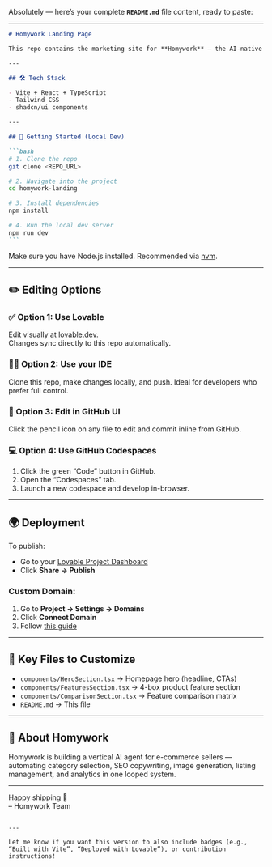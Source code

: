 Absolutely — here’s your complete **`README.md`** file content, ready to paste:

---

````md
# Homywork Landing Page

This repo contains the marketing site for **Homywork** — the AI-native co-operator for e-commerce listings.

---

## 🛠 Tech Stack

- Vite + React + TypeScript
- Tailwind CSS
- shadcn/ui components

---

## 🚀 Getting Started (Local Dev)

```bash
# 1. Clone the repo
git clone <REPO_URL>

# 2. Navigate into the project
cd homywork-landing

# 3. Install dependencies
npm install

# 4. Run the local dev server
npm run dev
```
````

Make sure you have Node.js installed. Recommended via [nvm](https://github.com/nvm-sh/nvm#installing-and-updating).

---

## ✏️ Editing Options

### ✅ Option 1: Use Lovable

Edit visually at [lovable.dev](https://lovable.dev/projects/a50bfa19-243a-43d3-8991-4fad37d52fbb).  
Changes sync directly to this repo automatically.

### 🧑‍💻 Option 2: Use your IDE

Clone this repo, make changes locally, and push. Ideal for developers who prefer full control.

### 🧷 Option 3: Edit in GitHub UI

Click the pencil icon on any file to edit and commit inline from GitHub.

### 💻 Option 4: Use GitHub Codespaces

1. Click the green “Code” button in GitHub.
2. Open the “Codespaces” tab.
3. Launch a new codespace and develop in-browser.

---

## 🌍 Deployment

To publish:

- Go to your [Lovable Project Dashboard](https://lovable.dev/projects/a50bfa19-243a-43d3-8991-4fad37d52fbb)
- Click **Share → Publish**

### Custom Domain:

1. Go to **Project → Settings → Domains**
2. Click **Connect Domain**
3. Follow [this guide](https://docs.lovable.dev/tips-tricks/custom-domain#step-by-step-guide)

---

## 🧩 Key Files to Customize

- `components/HeroSection.tsx` → Homepage hero (headline, CTAs)
- `components/FeaturesSection.tsx` → 4-box product feature section
- `components/ComparisonSection.tsx` → Feature comparison matrix
- `README.md` → This file

---

## 🧠 About Homywork

Homywork is building a vertical AI agent for e-commerce sellers — automating category selection, SEO copywriting, image generation, listing management, and analytics in one looped system.

---

Happy shipping 🚀  
– Homywork Team

```

---

Let me know if you want this version to also include badges (e.g., “Built with Vite”, “Deployed with Lovable”), or contribution instructions!
```
